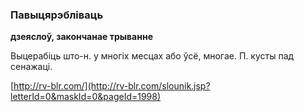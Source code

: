 ### Павыцярэбліваць
**дзеяслоў, закончанае трыванне**

Выцерабіць што-н. у многіх месцах або ўсё, многае. П. кусты пад сенажаці.

<a rel="author">[http://rv-blr.com/](http://rv-blr.com/slounik.jsp?letterId=0&maskId=0&pageId=1998)</a>
